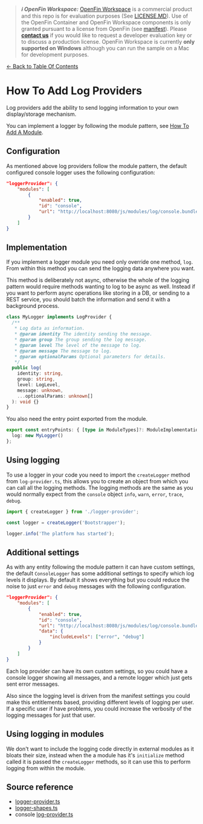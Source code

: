 > **_:information_source: OpenFin Workspace:_** [OpenFin Workspace](https://www.openfin.co/workspace/) is a commercial product and this repo is for evaluation purposes (See [LICENSE.MD](../LICENSE.MD)). Use of the OpenFin Container and OpenFin Workspace components is only granted pursuant to a license from OpenFin (see [manifest](../public/manifest.fin.json)). Please [**contact us**](https://www.openfin.co/workspace/poc/) if you would like to request a developer evaluation key or to discuss a production license.
> OpenFin Workspace is currently **only supported on Windows** although you can run the sample on a Mac for development purposes.

[<- Back to Table Of Contents](../README.md)

# How To Add Log Providers

Log providers add the ability to send logging information to your own display/storage mechanism.

You can implement a logger by following the module pattern, see [How To Add A Module](./how-to-add-a-module.md).

## Configuration

As mentioned above log providers follow the module pattern, the default configured console logger uses the following configuration:

```json
"loggerProvider": {
    "modules": [
        {
            "enabled": true,
            "id": "console",
            "url": "http://localhost:8080/js/modules/log/console.bundle.js"
        }
    ]
}
```

## Implementation

If you implement a logger module you need only override one method, `log`. From within this method you can send the logging data anywhere you want.

This method is deliberately not async, otherwise the whole of the logging pattern would require methods wanting to log to be async as well. Instead if you want to perform async operations like storing in a DB, or sending to a REST service, you should batch the information and send it with a background process.

```ts
class MyLogger implements LogProvider {
  /**
   * Log data as information.
   * @param identity The identity sending the message.
   * @param group The group sending the log message.
   * @param level The level of the message to log.
   * @param message The message to log.
   * @param optionalParams Optional parameters for details.
   */
  public log(
    identity: string,
    group: string,
    level: LogLevel,
    message: unknown,
    ...optionalParams: unknown[]
  ): void {}
}
```

You also need the entry point exported from the module.

```ts
export const entryPoints: { [type in ModuleTypes]?: ModuleImplementation } = {
  log: new MyLogger()
};
```

## Using logging

To use a logger in your code you need to import the `createLogger` method from `log-provider.ts`, this allows you to create an object from which you can call all the logging methods. The logging methods are the same as you would normally expect from the `console` object `info`, `warn`, `error`, `trace`, `debug`.

```ts
import { createLogger } from './logger-provider';

const logger = createLogger('Bootstrapper');

logger.info('The platform has started');
```

## Additional settings

As with any entity following the module pattern it can have custom settings, the default `ConsoleLogger` has some additional settings to specify which log levels it displays. By default it shows everything but you could reduce the noise to just `error` and `debug` messages with the following configuration.

```json
"loggerProvider": {
    "modules": [
        {
            "enabled": true,
            "id": "console",
            "url": "http://localhost:8080/js/modules/log/console.bundle.js",
            "data": {
                "includeLevels": ["error", "debug"]
            }
        }
    ]
}
```

Each log provider can have its own custom settings, so you could have a console logger showing all messages, and a remote logger which just gets sent error messages.

Also since the logging level is driven from the manifest settings you could make this entitlements based, providing different levels of logging per user. If a specific user if have problems, you could increase the verbosity of the logging messages for just that user.

## Using logging in modules

We don't want to include the logging code directly in external modules as it bloats their size, instead when the a module has it's `initialize` method called it is passed the `createLogger` methods, so it can use this to perform logging from within the module.

## Source reference

- [logger-provider.ts](../client/src/framework/logger-provider.ts)
- [logger-shapes.ts](../client/src/framework/shapes/logger-shapes.ts)
- console [log-provider.ts](../client/src/modules/log/console/log-provider.ts)
